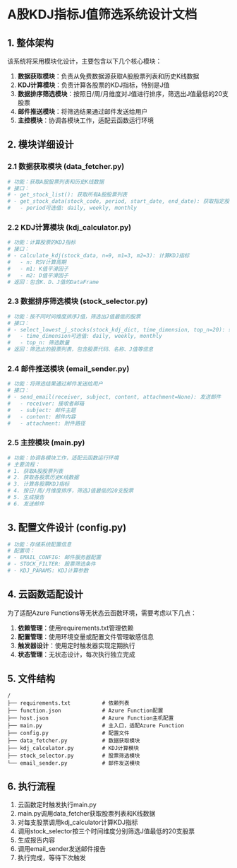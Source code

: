# A股KDJ指标J值筛选系统设计文档

## 1. 整体架构

该系统将采用模块化设计，主要包含以下几个核心模块：

1. **数据获取模块**：负责从免费数据源获取A股股票列表和历史K线数据
2. **KDJ计算模块**：负责计算各股票的KDJ指标，特别是J值
3. **数据排序筛选模块**：按照日/周/月维度对J值进行排序，筛选出J值最低的20支股票
4. **邮件推送模块**：将筛选结果通过邮件发送给用户
5. **主控模块**：协调各模块工作，适配云函数运行环境

## 2. 模块详细设计

### 2.1 数据获取模块 (data_fetcher.py)

```python
# 功能：获取A股股票列表和历史K线数据
# 接口：
# - get_stock_list(): 获取所有A股股票列表
# - get_stock_data(stock_code, period, start_date, end_date): 获取指定股票的历史K线数据
#   - period可选值: daily, weekly, monthly
```

### 2.2 KDJ计算模块 (kdj_calculator.py)

```python
# 功能：计算股票的KDJ指标
# 接口：
# - calculate_kdj(stock_data, n=9, m1=3, m2=3): 计算KDJ指标
#   - n: RSV计算周期
#   - m1: K值平滑因子
#   - m2: D值平滑因子
# 返回：包含K、D、J值的DataFrame
```

### 2.3 数据排序筛选模块 (stock_selector.py)

```python
# 功能：按不同时间维度排序J值，筛选出J值最低的股票
# 接口：
# - select_lowest_j_stocks(stock_kdj_dict, time_dimension, top_n=20): 筛选J值最低的股票
#   - time_dimension可选值: daily, weekly, monthly
#   - top_n: 筛选数量
# 返回：筛选出的股票列表，包含股票代码、名称、J值等信息
```

### 2.4 邮件推送模块 (email_sender.py)

```python
# 功能：将筛选结果通过邮件发送给用户
# 接口：
# - send_email(receiver, subject, content, attachment=None): 发送邮件
#   - receiver: 接收者邮箱
#   - subject: 邮件主题
#   - content: 邮件内容
#   - attachment: 附件路径
```

### 2.5 主控模块 (main.py)

```python
# 功能：协调各模块工作，适配云函数运行环境
# 主要流程：
# 1. 获取A股股票列表
# 2. 获取各股票历史K线数据
# 3. 计算各股票KDJ指标
# 4. 按日/周/月维度排序，筛选J值最低的20支股票
# 5. 生成报告
# 6. 发送邮件
```

## 3. 配置文件设计 (config.py)

```python
# 功能：存储系统配置信息
# 配置项：
# - EMAIL_CONFIG: 邮件服务器配置
# - STOCK_FILTER: 股票筛选条件
# - KDJ_PARAMS: KDJ计算参数
```

## 4. 云函数适配设计

为了适配Azure Functions等无状态云函数环境，需要考虑以下几点：

1. **依赖管理**：使用requirements.txt管理依赖
2. **配置管理**：使用环境变量或配置文件管理敏感信息
3. **触发器设计**：使用定时触发器实现定期执行
4. **状态管理**：无状态设计，每次执行独立完成

## 5. 文件结构

```
/
├── requirements.txt          # 依赖列表
├── function.json             # Azure Function配置
├── host.json                 # Azure Function主机配置
├── main.py                   # 主入口，适配Azure Function
├── config.py                 # 配置文件
├── data_fetcher.py           # 数据获取模块
├── kdj_calculator.py         # KDJ计算模块
├── stock_selector.py         # 股票筛选模块
└── email_sender.py           # 邮件发送模块
```

## 6. 执行流程

1. 云函数定时触发执行main.py
2. main.py调用data_fetcher获取股票列表和K线数据
3. 对每支股票调用kdj_calculator计算KDJ指标
4. 调用stock_selector按三个时间维度分别筛选J值最低的20支股票
5. 生成报告内容
6. 调用email_sender发送邮件报告
7. 执行完成，等待下次触发
